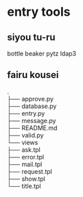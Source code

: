# entry tools


## siyou tu-ru
  bottle
  beaker
  pytz
  ldap3

## fairu kousei
.  
├── approve.py  
├── database.py  
├── entry.py  
├── message.py  
├── README.md  
├── valid.py  
└── views  
    ├── ask.tpl  
    ├── error.tpl  
    ├── mail.tpl  
    ├── request.tpl  
    ├── show.tpl  
    └── title.tpl  
